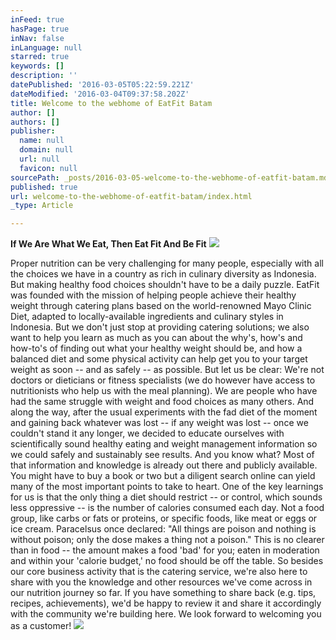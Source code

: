 ```yaml
---
inFeed: true
hasPage: true
inNav: false
inLanguage: null
starred: true
keywords: []
description: ''
datePublished: '2016-03-05T05:22:59.221Z'
dateModified: '2016-03-04T09:37:58.202Z'
title: Welcome to the webhome of EatFit Batam
author: []
authors: []
publisher:
  name: null
  domain: null
  url: null
  favicon: null
sourcePath: _posts/2016-03-05-welcome-to-the-webhome-of-eatfit-batam.md
published: true
url: welcome-to-the-webhome-of-eatfit-batam/index.html
_type: Article

---
```

**If We Are What We Eat, Then Eat Fit And Be Fit**
![](https://the-grid-user-content.s3-us-west-2.amazonaws.com/201998ff-880d-47f4-aad7-970da176d64b.jpg)

Proper nutrition can be very challenging for many people, especially with all the choices we have in a country as rich in culinary diversity as Indonesia. But making healthy food choices shouldn't have to be a daily puzzle.
EatFit was founded with the mission of helping people achieve their healthy weight through catering plans based on the world-renowned Mayo Clinic Diet, adapted to locally-available ingredients and culinary styles in Indonesia. But we don't just stop at providing catering solutions; we also want to help you learn as much as you can about the why's, how's and how-to's of finding out what your healthy weight should be, and how a balanced diet and some physical activity can help get you to your target weight as soon -- and as safely -- as possible.
But let us be clear: We're not doctors or dieticians or fitness specialists (we do however have access to nutritionists who help us with the meal planning). We are people who have had the same struggle with weight and food choices as many others. And along the way, after the usual experiments with the fad diet of the moment and gaining back whatever was lost -- if any weight was lost -- once we couldn't stand it any longer, we decided to educate ourselves with scientifically sound healthy eating and weight management information so we could safely and sustainably see results.
And you know what? Most of that information and knowledge is already out there and publicly available. You might have to buy a book or two but a diligent search online can yield many of the most important points to take to heart. One of the key learnings for us is that the only thing a diet should restrict -- or control, which sounds less oppressive -- is the number of calories consumed each day. Not a food group, like carbs or fats or proteins, or specific foods, like meat or eggs or ice cream. 
Paracelsus once declared: "All things are poison and nothing is without poison; only the dose makes a thing not a poison." This is no clearer than in food -- the amount makes a food 'bad' for you; eaten in moderation and within your 'calorie budget,' no food should be off the table.
So besides our core business activity that is the catering service, we're also here to share with you the knowledge and other resources we've come across in our nutrition journey so far. If you have something to share back (e.g. tips, recipes, achievements), we'd be happy to review it and share it accordingly with the community we're building here.
We look forward to welcoming you as a customer!
![](https://the-grid-user-content.s3-us-west-2.amazonaws.com/9af2286f-43e9-4fbd-a94f-8281d458ea6d.jpg)